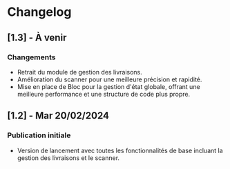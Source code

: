 # Changelog

## [1.3] - À venir

### Changements

- Retrait du module de gestion des livraisons.
- Amélioration du scanner pour une meilleure précision et rapidité.
- Mise en place de Bloc pour la gestion d'état globale, offrant une meilleure performance et une structure de code plus propre.

## [1.2] - Mar 20/02/2024

### Publication initiale

- Version de lancement avec toutes les fonctionnalités de base incluant la gestion des livraisons et le scanner.
